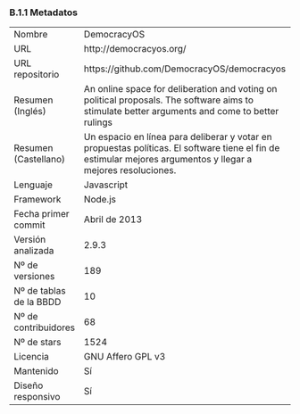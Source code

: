 ### B.1.1 Metadatos

<table>
  <tr>
    <td>Nombre</td>
    <td>DemocracyOS</td>
  </tr>
  <tr>
    <td>URL</td>
    <td>http://democracyos.org/ </td>
  </tr>
  <tr>
    <td>URL repositorio</td>
    <td>https://github.com/DemocracyOS/democracyos </td>
  </tr>
  <tr>
    <td>Resumen (Inglés)</td>
    <td>An online space for deliberation and voting on political proposals. The software aims to stimulate better arguments and come to better rulings</td>
  </tr>
  <tr>
    <td>Resumen (Castellano)</td>
    <td>Un espacio en línea para deliberar y votar en propuestas políticas. El software tiene el fin de estimular mejores argumentos y llegar a mejores resoluciones.</td>
  </tr>
  <tr>
    <td>Lenguaje</td>
    <td>Javascript</td>
  </tr>
  <tr>
    <td>Framework</td>
    <td>Node.js</td>
  </tr>
  <tr>
    <td>Fecha primer commit</td>
    <td>Abril de 2013</td>
  </tr>
  <tr>
    <td>Versión analizada</td>
    <td>2.9.3</td>
  </tr>
  <tr>
    <td>Nº de versiones</td>
    <td>189</td>
  </tr>
  <tr>
    <td>Nº de tablas de la BBDD</td>
    <td>10</td>
  </tr>
  <tr>
    <td>Nº de contribuidores</td>
    <td>68</td>
  </tr>
  <tr>
    <td>Nº de stars</td>
    <td>1524</td>
  </tr>
  <tr>
    <td>Licencia</td>
    <td>GNU Affero GPL v3</td>
  </tr>
  <tr>
    <td>Mantenido </td>
    <td>Sí</td>
  </tr>
  <tr>
    <td>Diseño responsivo</td>
    <td>Sí</td>
  </tr>
</table>
